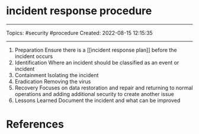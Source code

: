 # incident response procedure
---
Topics: #security #procedure
Created: 2022-08-15 12:15:35

---

1. Preparation
   Ensure there is a [[incident response plan]] before the incident occurs
2. Identification
   Where an incident should be classified as an event or incident
3. Containment
   Isolating the incident
4. Eradication
   Removing the virus
5. Recovery
   Focuses on data restoration and repair and returning to normal operations and adding additional security to create another issue
6. Lessons Learned
   Document the incident and what can be improved

# References
